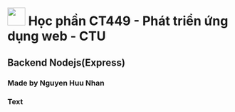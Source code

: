 # <img src="https://cdn-icons-png.flaticon.com/128/5968/5968322.png" width="40" height="40"> **Học phần CT449 - Phát triển ứng dụng web - CTU**

## Backend Nodejs(Express)

### Made by Nguyen Huu Nhan 

### Text